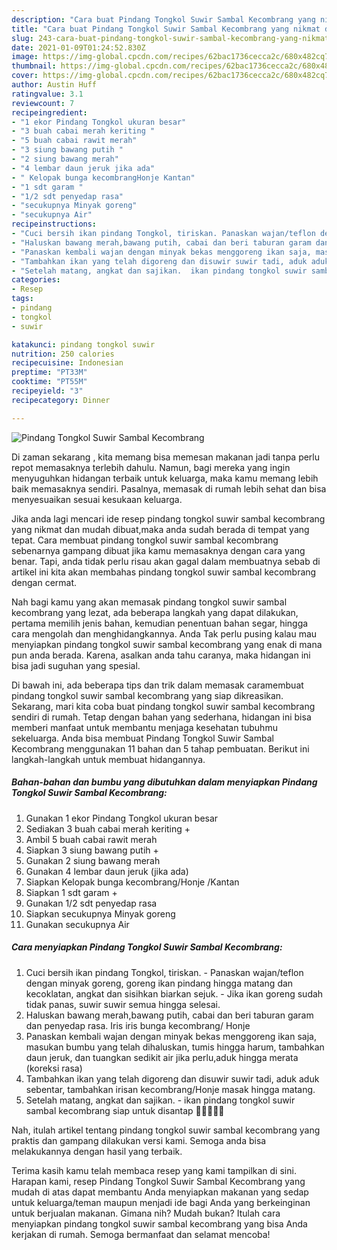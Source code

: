 ```yaml
---
description: "Cara buat Pindang Tongkol Suwir Sambal Kecombrang yang nikmat dan Mudah Dibuat"
title: "Cara buat Pindang Tongkol Suwir Sambal Kecombrang yang nikmat dan Mudah Dibuat"
slug: 243-cara-buat-pindang-tongkol-suwir-sambal-kecombrang-yang-nikmat-dan-mudah-dibuat
date: 2021-01-09T01:24:52.830Z
image: https://img-global.cpcdn.com/recipes/62bac1736cecca2c/680x482cq70/pindang-tongkol-suwir-sambal-kecombrang-foto-resep-utama.jpg
thumbnail: https://img-global.cpcdn.com/recipes/62bac1736cecca2c/680x482cq70/pindang-tongkol-suwir-sambal-kecombrang-foto-resep-utama.jpg
cover: https://img-global.cpcdn.com/recipes/62bac1736cecca2c/680x482cq70/pindang-tongkol-suwir-sambal-kecombrang-foto-resep-utama.jpg
author: Austin Huff
ratingvalue: 3.1
reviewcount: 7
recipeingredient:
- "1 ekor Pindang Tongkol ukuran besar"
- "3 buah cabai merah keriting "
- "5 buah cabai rawit merah"
- "3 siung bawang putih "
- "2 siung bawang merah"
- "4 lembar daun jeruk jika ada"
- " Kelopak bunga kecombrangHonje Kantan"
- "1 sdt garam "
- "1/2 sdt penyedap rasa"
- "secukupnya Minyak goreng"
- "secukupnya Air"
recipeinstructions:
- "Cuci bersih ikan pindang Tongkol, tiriskan. Panaskan wajan/teflon dengan minyak goreng, goreng ikan pindang hingga matang dan kecoklatan, angkat dan sisihkan biarkan sejuk. Jika ikan goreng sudah tidak panas, suwir suwir semua hingga selesai."
- "Haluskan bawang merah,bawang putih, cabai dan beri taburan garam dan penyedap rasa. Iris iris bunga kecombrang/ Honje"
- "Panaskan kembali wajan dengan minyak bekas menggoreng ikan saja, masukan bumbu yang telah dihaluskan, tumis hingga harum, tambahkan daun jeruk, dan tuangkan sedikit air jika perlu,aduk hingga merata (koreksi rasa)"
- "Tambahkan ikan yang telah digoreng dan disuwir suwir tadi, aduk aduk sebentar, tambahkan irisan kecombrang/Honje masak hingga matang."
- "Setelah matang, angkat dan sajikan.  ikan pindang tongkol suwir sambal kecombrang siap untuk disantap 👌🏻👩🏻‍🍳"
categories:
- Resep
tags:
- pindang
- tongkol
- suwir

katakunci: pindang tongkol suwir 
nutrition: 250 calories
recipecuisine: Indonesian
preptime: "PT33M"
cooktime: "PT55M"
recipeyield: "3"
recipecategory: Dinner

---
```



![Pindang Tongkol Suwir Sambal Kecombrang](https://img-global.cpcdn.com/recipes/62bac1736cecca2c/680x482cq70/pindang-tongkol-suwir-sambal-kecombrang-foto-resep-utama.jpg)

Di zaman  sekarang , kita memang bisa memesan makanan jadi tanpa perlu repot memasaknya terlebih dahulu. Namun, bagi mereka yang ingin menyuguhkan hidangan terbaik untuk keluarga, maka kamu memang lebih baik memasaknya sendiri. Pasalnya, memasak di rumah lebih sehat dan bisa menyesuaikan sesuai kesukaan keluarga.

Jika anda lagi mencari ide resep pindang tongkol suwir sambal kecombrang yang nikmat dan mudah dibuat,maka anda sudah berada di tempat yang tepat. Cara membuat pindang tongkol suwir sambal kecombrang  sebenarnya gampang dibuat jika kamu memasaknya dengan cara yang benar. Tapi, anda tidak perlu risau akan gagal dalam membuatnya 
sebab di artikel ini kita akan membahas pindang tongkol suwir sambal kecombrang dengan cermat.  



Nah bagi kamu yang akan memasak pindang tongkol suwir sambal kecombrang yang lezat, ada beberapa langkah yang dapat dilakukan, pertama memilih jenis bahan, kemudian penentuan bahan segar, hingga cara mengolah dan menghidangkannya. Anda Tak perlu pusing kalau mau menyiapkan pindang tongkol suwir sambal kecombrang yang enak di mana pun anda berada. Karena, asalkan anda  tahu caranya, maka hidangan ini bisa jadi suguhan yang spesial.

Di bawah ini, ada beberapa tips dan trik dalam memasak caramembuat pindang tongkol suwir sambal kecombrang yang siap dikreasikan. Sekarang, mari kita coba buat pindang tongkol suwir sambal kecombrang sendiri di rumah. Tetap dengan bahan yang sederhana, hidangan ini bisa memberi manfaat untuk membantu menjaga kesehatan tubuhmu sekeluarga. Anda bisa membuat Pindang Tongkol Suwir Sambal Kecombrang menggunakan 11 bahan dan 5 tahap pembuatan. Berikut ini langkah-langkah untuk membuat hidangannya.

<!--inarticleads1-->

##### Bahan-bahan dan bumbu yang dibutuhkan dalam menyiapkan Pindang Tongkol Suwir Sambal Kecombrang:

1. Gunakan 1 ekor Pindang Tongkol ukuran besar
1. Sediakan 3 buah cabai merah keriting +
1. Ambil 5 buah cabai rawit merah
1. Siapkan 3 siung bawang putih +
1. Gunakan 2 siung bawang merah
1. Gunakan 4 lembar daun jeruk (jika ada)
1. Siapkan  Kelopak bunga kecombrang/Honje /Kantan
1. Siapkan 1 sdt garam +
1. Gunakan 1/2 sdt penyedap rasa
1. Siapkan secukupnya Minyak goreng
1. Gunakan secukupnya Air




<!--inarticleads2-->

##### Cara menyiapkan Pindang Tongkol Suwir Sambal Kecombrang:

1. Cuci bersih ikan pindang Tongkol, tiriskan. - Panaskan wajan/teflon dengan minyak goreng, goreng ikan pindang hingga matang dan kecoklatan, angkat dan sisihkan biarkan sejuk. - Jika ikan goreng sudah tidak panas, suwir suwir semua hingga selesai.
1. Haluskan bawang merah,bawang putih, cabai dan beri taburan garam dan penyedap rasa. Iris iris bunga kecombrang/ Honje
1. Panaskan kembali wajan dengan minyak bekas menggoreng ikan saja, masukan bumbu yang telah dihaluskan, tumis hingga harum, tambahkan daun jeruk, dan tuangkan sedikit air jika perlu,aduk hingga merata (koreksi rasa)
1. Tambahkan ikan yang telah digoreng dan disuwir suwir tadi, aduk aduk sebentar, tambahkan irisan kecombrang/Honje masak hingga matang.
1. Setelah matang, angkat dan sajikan. -  ikan pindang tongkol suwir sambal kecombrang siap untuk disantap 👌🏻👩🏻‍🍳




Nah, itulah artikel tentang  pindang tongkol suwir sambal kecombrang  yang praktis dan gampang dilakukan versi kami. Semoga anda bisa melakukannya dengan hasil yang terbaik. 

Terima kasih kamu telah membaca resep yang kami tampilkan di sini. Harapan kami, resep  Pindang Tongkol Suwir Sambal Kecombrang yang mudah di atas dapat membantu Anda menyiapkan makanan yang sedap untuk keluarga/teman maupun menjadi ide bagi Anda yang berkeinginan untuk berjualan makanan. Gimana nih? Mudah bukan? Itulah cara menyiapkan pindang tongkol suwir sambal kecombrang yang bisa Anda kerjakan di rumah. Semoga bermanfaat dan selamat mencoba!

